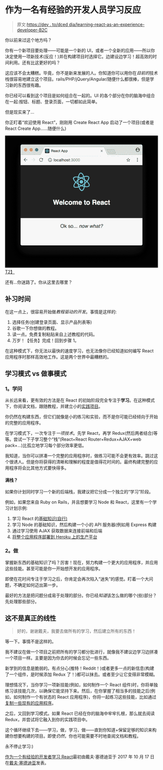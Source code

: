 # 作为一名有经验的开发人员学习反应

> 原文:[https://dev . to/dced dia/learning-react-as-an-experience-developer-B2C](https://dev.to/dceddia/learning-react-as-an-experienced-developer-b2c)

你以前来过这个地方吗？

你有一个新项目要处理——可能是一个新的 UI，或者一个全新的应用——所以你决定使用一项新技术(反应！)并在构建项目时选择它。边建设边学习！超高效的时间利用。还有比这更好的吗？

这应该不会太糟糕。毕竟，你不是新来发展的人。你知道你可以用你在*目前的*技术栈很容易地建立这个项目。rails/PHP/jQuery/Angular/随便什么都很棒，但是学习新的东西很有趣。

你已经可以看到这个项目是如何组合在一起的。UI 的各个部分在你的脑海中组合在一起:按钮、标题、登录页面，一切都如此简单。

但是现实来了…

你正盯着“欢迎使用 React”，刚刚用 Create React App 启动了一个项目(或者是 React Create App……随便什么)

[![Welcome to React. Now what?](img/671844ad90f1a005b920f6446b523ceb.png)T2】](https://res.cloudinary.com/practicaldev/image/fetch/s--yt3l__WX--/c_limit%2Cf_auto%2Cfl_progressive%2Cq_auto%2Cw_880/https://daveceddia.cimg/welcome-to-react-now-what.png)

还有…你迷路了。你从这里去哪里？

## 补习时间

在这一点上，很容易开始做*教程驱动的开发*。事情是这样的:

1.  选择任务(创建登录页面、显示产品列表等)
2.  谷歌一下你想做的教程。
3.  读一点。免费复制粘贴来自上述教程的代码。
4.  万岁！【任务】完成！回到步骤 1。

在这种模式下，你无法以最快的速度学习，也无法像你已经知道如何编写 React 应用程序时那样高效地工作。这是两个世界中最糟糕的。

## 学习模式 vs 做事模式

### 1。学问

从长远来看，更有效的方法是在 React 的初始阶段完全专注于**学习**。在这种模式下，你阅读文档，跟随教程，并建立小的[实践项目](https://daveceddia.com/react-practice-projects)。

你仍然在构建东西，但它们就像是小的练习和实验，而不是你可能已经倾向于开始的完整的应用程序。

在学习模式下，一次专注于*一项技术*。先学 React，再学 Redux(然后两者结合)等等。尝试一下子学习整个“栈”(React+React Router+Redux+AJAX+web pack+…)比孤立地学习每个部分效率更低。

我知道，当你可以拼凑一个完整的应用程序时，做练习可能不会更有效率。跳过这个很诱人。但是你将获得的清晰和理解的程度是值得花时间的。最终构建完整的应用程序将会比其他方式要快得多。

#### 满栈？

如果你计划同时学习一个新的后端栈，我建议把它分成一个独立的“学习”阶段。

例如，如果您来自 Ruby on Rails，并且想要学习 Node 和 React，这里有一个学习计划示例:

1.  学习 React 的[基础知识(自行)](https://daveceddia.com/pure-react)
2.  学习 Node 的基础知识，然后构建一个小的 API 服务器(例如用 Express 构建
3.  通过学习使用 AJAX 获取数据来连接前端和后端
4.  [将整个应用程序部署到 Heroku 上的生产平台](https://daveceddia.com/create-react-app-express-production/)

### 2。做

掌握新东西的基础知识了吗？厉害！现在，努力构建一个更大的应用程序，并应用这些技能。甚至可能是你一开始想开发的应用程序。

即使在花时间专注于学习之后，你肯定会再次陷入“迷失”的感觉。盯着一个大问题，不确定如何迈出第一步。

最好的方法是把问题分成易于处理的部分。你已经*知道*该怎么做的哪个(些)部分？先处理那些部分。

## 这不是真正的线性

> 好的，谢谢戴夫，我要去做所有的学习，然后建立所有的东西！

等一下。事情不是这样的。

我不建议在做一个项目之前把所有的学习都分批进行，就像我不建议边学习边拼凑一个项目一样。主要是因为你去的时候会忘记一些东西。

新学到的信息是脆弱的。有点分心(推特！Reddit！)或者更多一点的新信息(构建了一个组件，是时候添加 Redux 了！)都可以抹去。或者至少让它变得非常模糊。

理想情况下，当你学习一项新技能(例如，如何制作一个 React 组件)时，你将单独练习该技能几次，以确保它能坚持下来。然后，在你掌握了相当多的技能之后(例如，如何制作一个有状态的 React 应用程序)，你将一起练习这些技能，比如通过[复制一些现有的应用程序](https://daveceddia.com/learn-react-with-copywork)。

之后，又回到学习模式。如果 React 已经在你的脑海中牢牢扎根，那么就去阅读 Redux，并尝试将它融入到你的实践项目中。

这个循环继续下去——学习，做，学习，做——直到你知道+保留足够的知识来构建你想要构建的项目。即使*仍然*，你也可能需要不时地查阅文档和教程。

永不停止学习:)

[作为一个有经验的开发者学习 React](https://daveceddia.com/learn-react-as-experienced-developer/)最初由戴夫·塞德迪亚于 2017 年 10 月 17 日在[戴夫·塞德迪亚](https://daveceddia.com)发表。